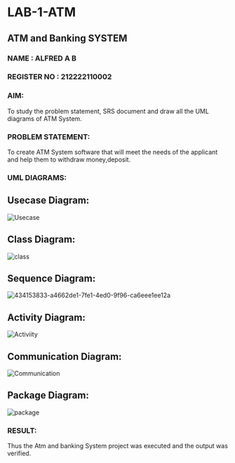 # LAB-1-ATM
## ATM and Banking SYSTEM
### NAME : ALFRED A B
### REGISTER NO : 212222110002
### AIM: 
To study the problem statement, SRS document and draw all the UML diagrams of ATM
System.
### PROBLEM STATEMENT:
To create ATM System software that will meet the needs of the applicant and help them
to withdraw money,deposit.
### UML DIAGRAMS:
## Usecase Diagram:
![Usecase](https://github.com/user-attachments/assets/a5976e22-039d-416e-907e-ef98f6a9ebdf)

## Class Diagram:
![class](https://github.com/user-attachments/assets/1a73df5e-ee24-468e-a2f4-b231679a96e9)

## Sequence Diagram:
![434153833-a4662de1-7fe1-4ed0-9f96-ca6eee1ee12a](https://github.com/user-attachments/assets/2f470634-007d-49ac-9151-56cd7f9eeeb8)

## Activity Diagram:
![Activiity](https://github.com/user-attachments/assets/e07ec8b0-231e-4511-bb17-3fd9e456f13e)

## Communication Diagram:
![Communication](https://github.com/user-attachments/assets/36f8b693-abba-435d-904f-91732b3a76e5)

## Package Diagram:
![package](https://github.com/user-attachments/assets/b229c61c-3846-4116-a449-f502cab13f10)

### RESULT: 
Thus the Atm and banking System project was executed and the output was verified.
